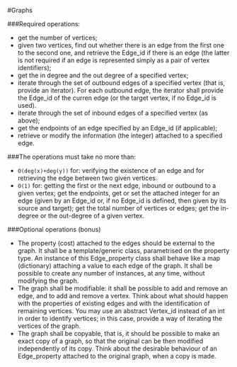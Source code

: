 #Graphs

###Required operations:

- get the number of vertices;
- given two vertices, find out whether there is an edge from the first one to the second one, and retrieve the Edge_id if there is an edge (the latter is not required if an edge is represented simply as a pair of vertex identifiers);
- get the in degree and the out degree of a specified vertex;
- iterate through the set of outbound edges of a specified vertex (that is, provide an iterator). For each outbound edge, the iterator shall provide the Edge_id of the curren edge (or the target vertex, if no Edge_id is used).
- iterate through the set of inbound edges of a specified vertex (as above);
- get the endpoints of an edge specified by an Edge_id (if applicable);
- retrieve or modify the information (the integer) attached to a specified edge.

###The operations must take no more than:
- `O(deg(x)+deg(y))` for: verifying the existence of an edge and for retrieving the edge between two given vertices.
- `O(1)` for: getting the first or the next edge, inbound or outbound to a given vertex; get the endpoints, get or set the attached integer for an edge (given by an Edge_id or, if no Edge_id is defined, then given by its source and target); get the total number of vertices or edges; get the in-degree or the out-degree of a given vertex.


###Optional operations (bonus)

- The property (cost) attached to the edges should be external to the graph. It shall be a template/generic class, parametrised on the property type. An instance of this Edge_property class shall behave like a map (dictionary) attaching a value to each edge of the graph. It shall be possible to create any number of instances, at any time, without modifying the graph.
- The graph shall be modifiable: it shall be possible to add and remove an edge, and to add and remove a vertex. Think about what should happen with the properties of existing edges and with the identification of remaining vertices. You may use an abstract Vertex_id instead of an int in order to identify vertices; in this case, provide a way of iterating the vertices of the graph.
- The graph shall be copyable, that is, it should be possible to make an exact copy of a graph, so that the original can be then modified independently of its copy. Think about the desirable behaviour of an Edge_property attached to the original graph, when a copy is made.

